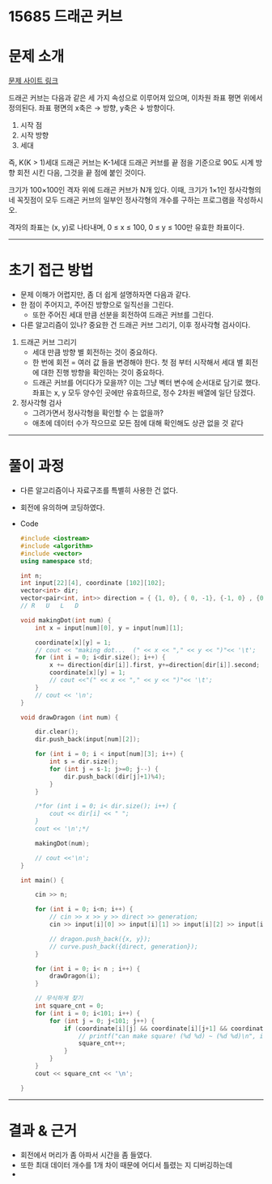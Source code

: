 # 15685 드래곤 커브

# 문제 소개

[문제 사이트 링크](https://www.acmicpc.net/problem/15685)

드래곤 커브는 다음과 같은 세 가지 속성으로 이루어져 있으며, 이차원 좌표 평면 위에서 정의된다. 좌표 평면의 x축은 → 방향, y축은 ↓ 방향이다.

1. 시작 점
2. 시작 방향
3. 세대

즉, K(K > 1)세대 드래곤 커브는 K-1세대 드래곤 커브를 끝 점을 기준으로 90도 시계 방향 회전 시킨 다음, 그것을 끝 점에 붙인 것이다.

크기가 100×100인 격자 위에 드래곤 커브가 N개 있다. 이때, 크기가 1×1인 정사각형의 네 꼭짓점이 모두 드래곤 커브의 일부인 정사각형의 개수를 구하는 프로그램을 작성하시오. 

격자의 좌표는 (x, y)로 나타내며, 0 ≤ x ≤ 100, 0 ≤ y ≤ 100만 유효한 좌표이다.

---

# 초기 접근 방법

- 문제 이해가 어렵지만, 좀 더 쉽게 설명하자면 다음과 같다.
- 한 점이 주어지고, 주어진 방향으로 일직선을 그린다.
    - 또한 주어진 세대 만큼 선분을 회전하여 드래곤 커브를 그린다.
- 다른 알고리즘이 있나? 중요한 건 드래곤 커브 그리기, 이후 정사각형 검사이다.

1. 드래곤 커브 그리기
    - 세대 만큼 방향 별 회전하는 것이 중요하다.
    - 한 번에 회전 = 여러 값 들을 변경해야 한다. 첫 점 부터 시작해서 세대 별 회전에 대한 진행 방향을 확인하는 것이 중요하다.
    - 드래곤 커브를 어디다가 모을까? 이는 그냥 벡터 변수에 순서대로 담기로 했다.
    좌표는 x, y 모두 양수인 곳에만 유효하므로, 정수 2차원 배열에 일단 담겠다.
2. 정사각형 검사
    - 그려가면서 정사각형을 확인할 수 는 없을까?
    - 애초에 데이터 수가 작으므로 모든 점에 대해 확인해도 상관 없을 것 같다

---

# 풀이 과정

- 다른 알고리즘이나 자료구조를 특별히 사용한 건 없다.
- 회전에 유의하며 코딩하였다.
- Code
    
    ```cpp
    #include <iostream>
    #include <algorithm>
    #include <vector>
    using namespace std;
    
    int n;
    int input[22][4], coordinate [102][102];
    vector<int> dir;
    vector<pair<int, int>> direction = { {1, 0}, { 0, -1}, {-1, 0} , {0, 1}};
    // R   U   L   D
    
    void makingDot(int num) {
        int x = input[num][0], y = input[num][1];
    
        coordinate[x][y] = 1;
        // cout << "making dot...  (" << x << "," << y << ")"<< '\t';
        for (int i = 0; i<dir.size(); i++) {
            x += direction[dir[i]].first, y+=direction[dir[i]].second;
            coordinate[x][y] = 1;
            // cout <<"(" << x << "," << y << ")"<< '\t';
        }
        // cout << '\n';
    }
    
    void drawDragon (int num) {
    
        dir.clear();
        dir.push_back(input[num][2]);
    
        for (int i = 0; i < input[num][3]; i++) {
            int s = dir.size();
            for (int j = s-1; j>=0; j--) {
                dir.push_back((dir[j]+1)%4);
            }
        }
    
        /*for (int i = 0; i< dir.size(); i++) {
            cout << dir[i] << " ";
        }
        cout << '\n';*/
    
        makingDot(num);
    
        // cout <<'\n';
    }
    
    int main() {
    
        cin >> n;
    
        for (int i = 0; i<n; i++) {
            // cin >> x >> y >> direct >> generation;
            cin >> input[i][0] >> input[i][1] >> input[i][2] >> input[i][3];
    
            // dragon.push_back({x, y});
            // curve.push_back({direct, generation});
        }
    
        for (int i = 0; i< n ; i++) {
            drawDragon(i);
        }
    
        // 무식하게 찾기
        int square_cnt = 0;
        for (int i = 0; i<101; i++) {
            for (int j = 0; j<101; j++) {
                if (coordinate[i][j] && coordinate[i][j+1] && coordinate[i+1][j] && coordinate[i+1][j+1]) {
                    // printf("can make square! (%d %d) ~ (%d %d)\n", i, j, i+1, j+1);
                    square_cnt++;
                }
            }
        }
        cout << square_cnt << '\n';
    
    }
    ```
    

---

# 결과 & 근거

- 회전에서 머리가 좀 아파서 시간을 좀 들였다.
- 또한 최대 데이터 개수를 1개 차이 때문에 어디서 틀렸는 지 디버깅하는데
-